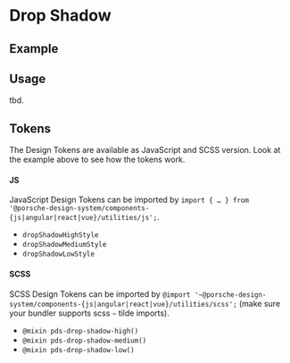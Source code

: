 # Drop Shadow

<TableOfContents></TableOfContents>

## Example

<Playground :frameworkMarkup="codeExample">
</Playground>

## Usage

tbd.

## Tokens

The Design Tokens are available as JavaScript and SCSS version. Look at the example above to see how the tokens work.

#### JS

JavaScript Design Tokens can be imported by
`import { … } from '@porsche-design-system/components-{js|angular|react|vue}/utilities/js';`.

- `dropShadowHighStyle`
- `dropShadowMediumStyle`
- `dropShadowLowStyle`

#### SCSS

SCSS Design Tokens can be imported by
`@import '~@porsche-design-system/components-{js|angular|react|vue}/utilities/scss';` (make sure your bundler supports
scss `~` tilde imports).

- `@mixin pds-drop-shadow-high()`
- `@mixin pds-drop-shadow-medium()`
- `@mixin pds-drop-shadow-low()`

<script lang="ts">
import Vue from 'vue';
import Component from 'vue-class-component';
import { getDesignTokensDroshadowCodeSamples } from '@porsche-design-system/shared';

@Component({
  components: {},
})
export default class Code extends Vue {
  codeExample = getDesignTokensDroshadowCodeSamples();
}
</script>

